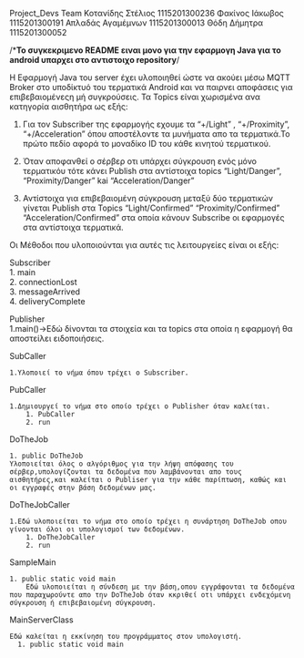 Project_Devs Team
Κοτανίδης Στέλιος 1115201300236
Φακίνος Ιάκωβος 1115201300191
Απλαδάς Αγαμέμνων 1115201300013
Θόδη Δήμητρα 1115201300052

/*****Το συγκεκριμενο README ειναι μονο για την εφαρμογη Java για το android υπαρχει στο αντιστοιχο repository****/

Η Εφαρμογή Java του server έχει υλοποιηθεί ώστε να ακούει μέσω MQTT Broker στο υποδίκτυό του τερματικά Android και να παιρνει αποφάσεις για επιβεβαιομένεςη μή συγκρούσεις.
Τα Topics είναι χωρισμένα ανα κατηγορία αισθητήρα ως εξής:

1. Για τον Subscriber της εφαρμογής εχουμε τα “+/Light” , “+/Proximity”, “+/Acceleration” όπου αποστέλοντε τα μυνήματα απο τα τερματικά.Το πρώτο πεδίο αφορά το μοναδίκο ID του κάθε κινητού τερματικού.

2. Όταν αποφανθεί ο σέρβερ οτι υπάρχει σύγκρουση ενός μόνο τερματικόυ τότε κάνει Publish στα αντίστοιχα topics “Light/Danger”, “Proximity/Danger” kai “Acceleration/Danger”

3. Αντίστοιχα για επιβεβαιομένη σύγκρουση μεταξύ δύο τερματικών γίνεται Publish στα Topics “Light/Confirmed” “Proximity/Confirmed” “Acceleration/Confirmed” στα οποία κάνουν Subscribe οι εφαρμογές στα αντίστοιχα τερματικά.

Οι Μέθοδοι που υλοποιούνται για αυτές τις λειτουργείες είναι οι εξής:  
  >>>
Subscriber  
    1. main  
    2. connectionLost  
    3. messageArrived  
    4. deliveryComplete  
  >  
Publisher    
    1.main()->Εδώ δίνονται τα στοιχεία και τα topics στα οποία η εφαρμογή θα αποστείλει ειδοποιήσεις. 
  >
SubCaller  
  >
    1.Υλοποιεί το νήμα όπου τρέχει ο Subscriber.  
  >  
PubCaller
  >
    1.Δημιουργεί το νήμα στο οποίο τρέχει ο Publisher όταν καλείται.  
        1. PubCaller    
        2. run
  >        
DoTheJob 
  >
    1. public DoTheJob 
    Υλοποιείται όλος ο αλγόριθμος για την λήψη απόφασης του σέρβερ,υπολογίζονται τα δεδομένα που λαμβάνονται απο τους αισθητήρες,και καλείται ο Publiser για την κάθε παρίπτωση, καθώς και οι εγγραφές στην βάση δεδομένων μας.  
  >
DoTheJobCaller    
  >
    1.Εδώ υλοποιείται το νήμα στο οποίο τρέχει η συνάρτηση DoTheJob οπου γίνονται όλοι οι υπολογισμοί των δεδομένων.  
        1. DoTheJobCaller  
        2. run  
  >
SampleMain
  >
    1. public static void main  
        Εδώ υλοποιείται η σύνδεση με την βάση,οπου εγγράφονται τα δεδομένα που παραχωρούντε απο την DoTheJob όταν κκριθεί οτι υπάρχει ενδεχόμενη σύγκρουση ή επιβεβαιομένη σύγκρουση.  
MainServerClass  
  >
    Εδώ καλείται η εκκίνηση του προγράμματος στον υπολογιστή.  
      1. public static void main  
  >